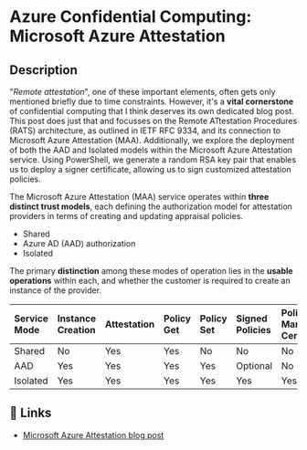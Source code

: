# Azure Confidential Computing: Microsoft Azure Attestation

## Description

"_Remote attestation_", one of these important elements, often gets only mentioned briefly due to time constraints. However, it's a __vital cornerstone__ of confidential computing that I think deserves its own dedicated blog post. This post does just that and focusses on the Remote ATtestation Procedures (RATS) architecture, as outlined in IETF RFC 9334, and its connection to Microsoft Azure Attestation (MAA). Additionally, we explore the deployment of both the AAD and Isolated models within the Microsoft Azure Attestation service. Using PowerShell, we generate a random RSA key pair that enables us to deploy a signer certificate, allowing us to sign customized attestation policies.

The Microsoft Azure Attestation (MAA) service operates within __three distinct trust models__, each defining the authorization model for attestation providers in terms of creating and updating appraisal policies.

- Shared
- Azure AD (AAD) authorization
- Isolated

The primary __distinction__ among these modes of operation lies in the __usable operations__ within each, and whether the customer is required to create an instance of the provider.

Service Mode | Instance Creation  | Attestation | Policy Get   | Policy Set | Signed Policies| Policy Management Certificate |
:----------- | :----------------- | :---------- | :----------- | :--------- | :------------- | :---------------------------- |
Shared       | No                 | Yes         | Yes          | No         | No             | No
AAD          | Yes                | Yes         | Yes          | Yes        | Optional       | No
Isolated     | Yes                | Yes         | Yes          | Yes        | Yes            | Yes

## 🔗 Links

- [Microsoft Azure Attestation blog post](https://thomasvanlaere.com/posts/2023/08/azure-confidential-computing-microsoft-azure-attestation/)
